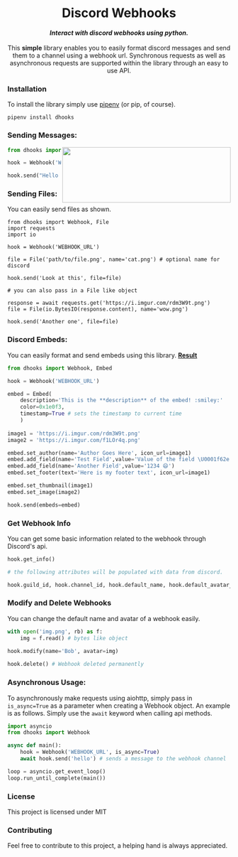 
<h1 align="center">Discord Webhooks</h1>

<div align="center">
    <strong><i>Interact with discord webhooks using python.</i></strong>
</div>
<br>
<div align="center">
    This <strong>simple</strong> library enables you to easily format discord messages and send them to a channel using a webhook url. Synchronous requests as well as asynchronous requests are supported within the library through an easy to use API.
</div>




### Installation
To install the library simply use [pipenv](http://pipenv.org/) (or pip, of course).

```
pipenv install dhooks
```

### Sending Messages:

<img src='https://i.imgur.com/8wu283y.png' align='right' width='380' height='125'>

```py
from dhooks import Webhook

hook = Webhook('WEBHOOK_URL')

hook.send("Hello there! I'm a webhook :open_mouth:")
```

### Sending Files:
You can easily send files as shown.
```
from dhooks import Webhook, File
import requests
import io

hook = Webhook('WEBHOOK_URL')

file = File('path/to/file.png', name='cat.png') # optional name for discord

hook.send('Look at this', file=file)

# you can also pass in a File like object

response = await requests.get('https://i.imgur.com/rdm3W9t.png')
file = File(io.BytesIO(response.content), name='wow.png')

hook.send('Another one', file=file)
```

### Discord Embeds:
You can easily format and send embeds using this library. [**Result**](https://i.imgur.com/8Ms4OID.png)
```py
from dhooks import Webhook, Embed

hook = Webhook('WEBHOOK_URL')

embed = Embed(
    description='This is the **description** of the embed! :smiley:'
    color=0x1e0f3,
    timestamp=True # sets the timestamp to current time
    )
   
image1 = 'https://i.imgur.com/rdm3W9t.png'
image2 = 'https://i.imgur.com/f1LOr4q.png'

embed.set_author(name='Author Goes Here', icon_url=image1)
embed.add_field(name='Test Field',value='Value of the field \U0001f62e')
embed.add_field(name='Another Field',value='1234 😄')
embed.set_footer(text='Here is my footer text', icon_url=image1)

embed.set_thumbnail(image1)
embed.set_image(image2)

hook.send(embeds=embed)
```

### Get Webhook Info
You can get some basic information related to the webhook through Discord's api.

```py
hook.get_info()

# the following attributes will be populated with data from discord.

hook.guild_id, hook.channel_id, hook.default_name, hook.default_avatar_url 
```

### Modify and Delete Webhooks
You can change the default name and avatar of a webhook easily.
```py
with open('img.png', rb) as f:
    img = f.read() # bytes like object
    
hook.modify(name='Bob', avatar=img) 

hook.delete() # Webhook deleted permanently
```

### Asynchronous Usage:

To asynchronously make requests using aiohttp, simply pass in `is_async=True` as a parameter when creating a Webhook object. An example is as follows. Simply use the `await` keyword when calling api methods.

```py
import asyncio
from dhooks import Webhook

async def main():
    hook = Webhook('WEBHOOK_URL', is_async=True)
    await hook.send('hello') # sends a message to the webhook channel

loop = asyncio.get_event_loop()
loop.run_until_complete(main())
```

### License
This project is licensed under MIT

### Contributing
Feel free to contribute to this project, a helping hand is always appreciated.


